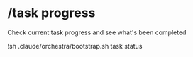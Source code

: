 # /task progress

Check current task progress and see what's been completed

!sh .claude/orchestra/bootstrap.sh task status